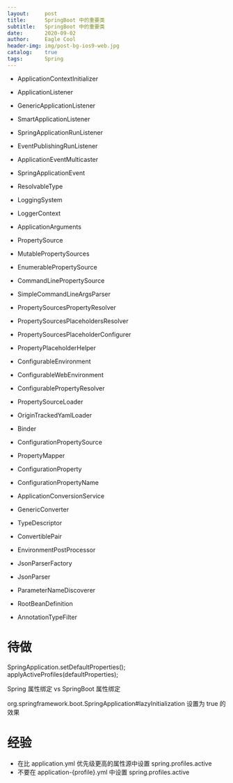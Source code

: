```yaml
---
layout:     post
title:      SpringBoot 中的重要类
subtitle:   SpringBoot 中的重要类
date:       2020-09-02
author:     Eagle Cool
header-img: img/post-bg-ios9-web.jpg
catalog: 	true
tags:       Spring
---
```


* ApplicationContextInitializer


* ApplicationListener
* GenericApplicationListener
* SmartApplicationListener
* SpringApplicationRunListener
* EventPublishingRunListener
* ApplicationEventMulticaster
* SpringApplicationEvent


* ResolvableType


* LoggingSystem
* LoggerContext


* ApplicationArguments
* PropertySource
* MutablePropertySources
* EnumerablePropertySource
* CommandLinePropertySource
* SimpleCommandLineArgsParser
* PropertySourcesPropertyResolver
* PropertySourcesPlaceholdersResolver
* PropertySourcesPlaceholderConfigurer
* PropertyPlaceholderHelper
* ConfigurableEnvironment
* ConfigurableWebEnvironment
* ConfigurablePropertyResolver
* PropertySourceLoader
* OriginTrackedYamlLoader
* Binder
* ConfigurationPropertySource
* PropertyMapper
* ConfigurationProperty
* ConfigurationPropertyName


* ApplicationConversionService
* GenericConverter
* TypeDescriptor
* ConvertiblePair


* EnvironmentPostProcessor


* JsonParserFactory
* JsonParser


* ParameterNameDiscoverer


* RootBeanDefinition
* AnnotationTypeFilter

# 待做

SpringApplication.setDefaultProperties();
applyActiveProfiles(defaultProperties);

Spring 属性绑定 vs SpringBoot 属性绑定

org.springframework.boot.SpringApplication#lazyInitialization 设置为 true 的效果


# 经验

* 在比 application.yml 优先级更高的属性源中设置 spring.profiles.active
* 不要在 application-{profile}.yml 中设置 spring.profiles.active